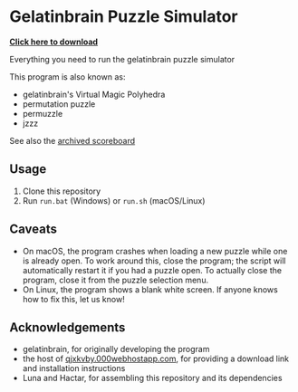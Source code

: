 # Gelatinbrain Puzzle Simulator

**[Click here to download](https://github.com/Hypercubers/gelatinbrain/archive/refs/heads/main.zip)**

Everything you need to run the gelatinbrain puzzle simulator

This program is also known as:

- gelatinbrain's Virtual Magic Polyhedra
- permutation puzzle
- permuzzle
- jzzz

See also the [archived scoreboard](https://zqjxkvby.000webhostapp.com/permuzzle/scoreboard.php)

## Usage

1. Clone this repository
2. Run `run.bat` (Windows) or `run.sh` (macOS/Linux)

## Caveats

- On macOS, the program crashes when loading a new puzzle while one is already open. To work around this, close the program; the script will automatically restart it if you had a puzzle open. To actually close the program, close it from the puzzle selection menu.
- On Linux, the program shows a blank white screen. If anyone knows how to fix this, let us know!

## Acknowledgements

- gelatinbrain, for originally developing the program
- the host of [qjxkvby.000webhostapp.com](https://qjxkvbyz.000webhostapp.com/permuzzle/), for providing a download link and installation instructions
- Luna and Hactar, for assembling this repository and its dependencies
